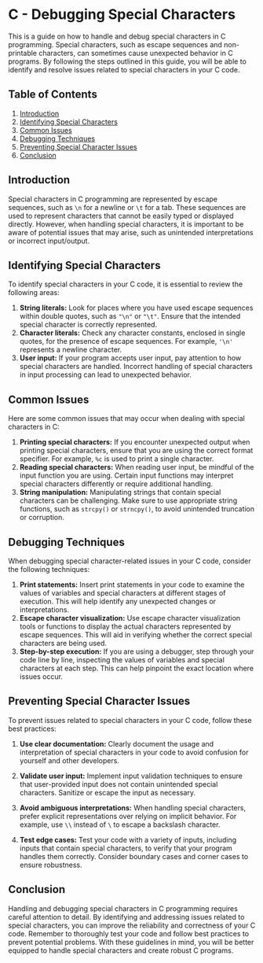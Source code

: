 # C - Debugging Special Characters

This is a guide on how to handle and debug special characters in C programming. Special characters, such as escape sequences and non-printable characters, can sometimes cause unexpected behavior in C programs. By following the steps outlined in this guide, you will be able to identify and resolve issues related to special characters in your C code.

## Table of Contents

1. [Introduction](#introduction)
2. [Identifying Special Characters](#identifying-special-characters)
3. [Common Issues](#common-issues)
4. [Debugging Techniques](#debugging-techniques)
5. [Preventing Special Character Issues](#preventing-special-character-issues)
6. [Conclusion](#conclusion)

## Introduction

Special characters in C programming are represented by escape sequences, such as `\n` for a newline or `\t` for a tab. These sequences are used to represent characters that cannot be easily typed or displayed directly. However, when handling special characters, it is important to be aware of potential issues that may arise, such as unintended interpretations or incorrect input/output.

## Identifying Special Characters

To identify special characters in your C code, it is essential to review the following areas:

1. **String literals:** Look for places where you have used escape sequences within double quotes, such as `"\n"` or `"\t"`. Ensure that the intended special character is correctly represented.
2. **Character literals:** Check any character constants, enclosed in single quotes, for the presence of escape sequences. For example, `'\n'` represents a newline character.
3. **User input:** If your program accepts user input, pay attention to how special characters are handled. Incorrect handling of special characters in input processing can lead to unexpected behavior.

## Common Issues

Here are some common issues that may occur when dealing with special characters in C:

1. **Printing special characters:** If you encounter unexpected output when printing special characters, ensure that you are using the correct format specifier. For example, `%c` is used to print a single character.
2. **Reading special characters:** When reading user input, be mindful of the input function you are using. Certain input functions may interpret special characters differently or require additional handling.
3. **String manipulation:** Manipulating strings that contain special characters can be challenging. Make sure to use appropriate string functions, such as `strcpy()` or `strncpy()`, to avoid unintended truncation or corruption.

## Debugging Techniques

When debugging special character-related issues in your C code, consider the following techniques:

1. **Print statements:** Insert print statements in your code to examine the values of variables and special characters at different stages of execution. This will help identify any unexpected changes or interpretations.
2. **Escape character visualization:** Use escape character visualization tools or functions to display the actual characters represented by escape sequences. This will aid in verifying whether the correct special characters are being used.
3. **Step-by-step execution:** If you are using a debugger, step through your code line by line, inspecting the values of variables and special characters at each step. This can help pinpoint the exact location where issues occur.

## Preventing Special Character Issues

To prevent issues related to special characters in your C code, follow these best practices:

1. **Use clear documentation:** Clearly document the usage and interpretation of special characters in your code to avoid confusion for yourself and other developers.
2. **Validate user input:** Implement input validation techniques to ensure that user-provided input does not contain unintended special characters. Sanitize or escape the input as necessary.
3. **Avoid ambiguous interpretations:** When handling special characters, prefer explicit representations over relying on implicit behavior. For example, use `\\` instead of `\` to escape a backslash character.

4. **Test edge cases:** Test your code with a variety of inputs, including inputs that contain special characters, to verify that your program handles them correctly. Consider boundary cases and corner cases to ensure robustness.

## Conclusion

Handling and debugging special characters in C programming requires careful attention to detail. By identifying and addressing issues related to special characters, you can improve the reliability and correctness of your C code. Remember to thoroughly test your code and follow best practices to prevent potential problems. With these guidelines in mind, you will be better equipped to handle special characters and create robust C programs.
